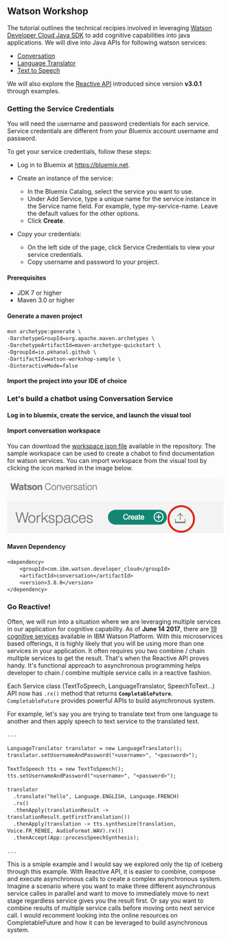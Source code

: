 ## Watson Workshop

The tutorial outlines the technical recipies involved in leveraging [Watson Developer Cloud Java SDK](https://github.com/watson-developer-cloud/java-sdk) to add cognitive capabilities into java applications.
We will dive into Java APIs for following watson services: 
- [Conversation]()
- [Language Translator]()
- [Text to Speech]()

We will also explore the [Reactive API](https://github.com/watson-developer-cloud/java-sdk#introduce-reactive-api-call-for-v301) introduced since version **v3.0.1** through examples.

### Getting the Service Credentials
You will need the username and password credentials for each service. Service credentials are different from your Bluemix account username and password.

To get your service credentials, follow these steps:

- Log in to Bluemix at https://bluemix.net.

- Create an instance of the service:

  - In the Bluemix Catalog, select the service you want to use.
  - Under Add Service, type a unique name for the service instance in the Service name field. For example, type my-service-name. Leave the default values for the other options.
  - Click **Create**.
  
- Copy your credentials:
  - On the left side of the page, click Service Credentials to view your service credentials.
  - Copy username and password to your project.

#### Prerequisites
- JDK 7 or higher
- Maven 3.0 or higher

#### Generate a maven project
```
mvn archetype:generate \
-DarchetypeGroupId=org.apache.maven.archetypes \
-DarchetypeArtifactId=maven-archetype-quickstart \
-DgroupId=io.pkhanal.github \
-DartifactId=watson-workshop-sample \
-DinteractiveMode=false
```

#### Import the project into your IDE of choice

### Let's build a chatbot using Conversation Service

#### Log in to bluemix, create the service, and launch the visual tool

#### Import conversation workspace 
You can download the [workspace json file](/data/watson-resource-finder-conversation-workspace.json) available in the repository. The sample workspace can be used to create a chabot to find documentation for watson services. You can import workspace from the visual tool by clicking the icon marked in the image below.

![Import Workspace](/images/import-workspace.png?raw=true "Import Workspace")

#### Maven Dependency
```
<dependency>
	<groupId>com.ibm.watson.developer_cloud</groupId>
	<artifactId>conversation</artifactId>
	<version>3.8.0</version>
</dependency>
```

### Go Reactive!
Often, we will run into a situation where we are leveraging multiple services in our application for cognitive capability. As of **June 14 2017**, there are [19 cognitive services](https://www.ibm.com/watson/developercloud/services-catalog.html) available in IBM Watson Platform. With this microservices based offerings, it is highly likely that you will be using more than one services in your application. It often requires you two combine / chain multiple services to get the result. That's when the Reactive API proves handy. It's functional approach to asynchronous programming helps developer to chain / combine multiple service calls in a reactive fashion.

Each Service class (TextToSpeech, LanguageTranslator, SpeechToText...) API now has ``.rx()`` method that returns <strong>``CompletableFuture``</strong>. ``CompletableFuture`` provides powerful APIs to build asynchronous system.

For example, let's say you are trying to translate text from one language to another and then apply speech to text service to the translated text.

```
...

LanguageTranslator translator = new LanguageTranslator();
translator.setUsernameAndPassword("<username>", "<password>");

TextToSpeech tts = new TextToSpeech();
tts.setUsernameAndPassword("<username>", "<password>");

translator
  .translate("hello", Language.ENGLISH, Language.FRENCH)
  .rx()
  .thenApply(translationResult -> translationResult.getFirstTranslation())
  .thenApply(translation -> tts.synthesize(translation, Voice.FR_RENEE, AudioFormat.WAV).rx())
  .thenAccept(App::processSpeechSynthesis);
  
...
```
This is a smiple example and I would say we explored only the tip of iceberg through this example. With Reactive API, it is easier to combine, compose and execute asynchronous calls to create a complex asynchronous system. Imagine a scenario where you want to make three different asynchronous service calles in parallel and want to move to immediately move to next stage regardless service gives you the result first. Or say you want to combine results of multiple service calls before moving onto next service call. I would recomment looking into the online resources on CompletableFuture and how it can be leveraged to build asynchronous system.

